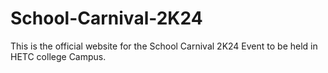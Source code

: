 # School-Carnival-2K24
This is the official website for the School Carnival 2K24 Event to be held in HETC college Campus.
